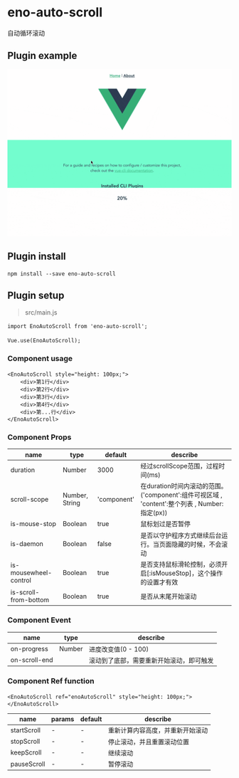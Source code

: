 # eno-auto-scroll

自动循环滚动

## Plugin example
![example.gif](example.gif)

## Plugin install
```
npm install --save eno-auto-scroll
```

## Plugin setup
> src/main.js

```
import EnoAutoScroll from 'eno-auto-scroll';

Vue.use(EnoAutoScroll);
```

### Component usage
```
<EnoAutoScroll style="height: 100px;">
    <div>第1行</div>
    <div>第2行</div>
    <div>第3行</div>
    <div>第4行</div>
    <div>第...行</div>
</EnoAutoScroll>
```

### Component Props

| name | type | default | describe |
| --- | --- | --- | --- |
| duration | Number | 3000 | 经过scrollScope范围，过程时间(ms) |
| scroll-scope | Number, String | 'component' | 在duration时间内滚动的范围。('component':组件可视区域 , 'content':整个列表 , Number:指定(px)) |
| is-mouse-stop | Boolean | true | 鼠标划过是否暂停 |
| is-daemon | Boolean | false | 是否以守护程序方式继续后台运行。当页面隐藏的时候，不会滚动 |
| is-mousewheel-control | Boolean | true | 是否支持鼠标滑轮控制，必须开启[:isMouseStop]，这个操作的设置才有效 |
| is-scroll-from-bottom | Boolean | true | 是否从末尾开始滚动 |

### Component Event
| name | type | describe |
| --- | --- | --- |
| on-progress | Number | 进度改变值(0 - 100) |
| on-scroll-end | | 滚动到了底部，需要重新开始滚动，即可触发

### Component Ref function
```vue]
<EnoAutoScroll ref="enoAutoScroll" style="height: 100px;">
</EnoAutoScroll>
```
| name | params | default | describe |
| --- | --- | --- | --- |
| startScroll | - | - | 重新计算内容高度，并重新开始滚动 |
| stopScroll | - | - | 停止滚动，并且重置滚动位置 |
| keepScroll | - | - | 继续滚动 |
| pauseScroll | - | - | 暂停滚动 |
